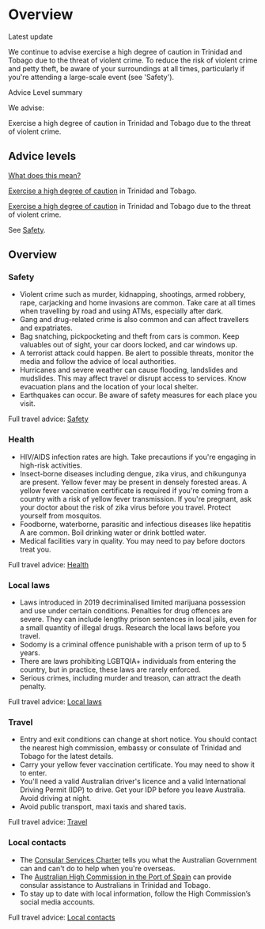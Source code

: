 # Overview

Latest update

We continue to advise exercise a high degree of caution in Trinidad and Tobago due to the threat of violent crime. To reduce the risk of violent crime and petty theft, be aware of your surroundings at all times, particularly if you're attending a large-scale event (see 'Safety').

Advice Level summary

We advise:

Exercise a high degree of caution in Trinidad and Tobago due to the threat of violent crime.

## Advice levels

[What does this mean?](/before-you-go/travel-advice-explained/)

[Exercise a high degree of caution](https://www.smartraveller.gov.au/consular-services/travel-advice-explained#level2 ) in Trinidad and Tobago.

[Exercise a high degree of caution](https://www.smartraveller.gov.au/consular-services/travel-advice-explained#level2 ) in Trinidad and Tobago due to the threat of violent crime.

See [Safety](#safety).

## Overview

### Safety

* Violent crime such as murder, kidnapping, shootings, armed robbery, rape, carjacking and home invasions are common. Take care at all times when travelling by road and using ATMs, especially after dark.
* Gang and drug-related crime is also common and can affect travellers and expatriates.
* Bag snatching, pickpocketing and theft from cars is common. Keep valuables out of sight, your car doors locked, and car windows up.
* A terrorist attack could happen. Be alert to possible threats, monitor the media and follow the advice of local authorities.
* Hurricanes and severe weather can cause flooding, landslides and mudslides. This may affect travel or disrupt access to services. Know evacuation plans and the location of your local shelter.
* Earthquakes can occur. Be aware of safety measures for each place you visit.

Full travel advice: [Safety](#safety)

### Health

* HIV/AIDS infection rates are high. Take precautions if you're engaging in high-risk activities.
* Insect-borne diseases including dengue, zika virus, and chikungunya are present. Yellow fever may be present in densely forested areas. A yellow fever vaccination certificate is required if you're coming from a country with a risk of yellow fever transmission. If you're pregnant, ask your doctor about the risk of zika virus before you travel. Protect yourself from mosquitos.
* Foodborne, waterborne, parasitic and infectious diseases like hepatitis A are common. Boil drinking water or drink bottled water.
* Medical facilities vary in quality. You may need to pay before doctors treat you.

Full travel advice: [Health](#health)

### Local laws

* Laws introduced in 2019 decriminalised limited marijuana possession and use under certain conditions. Penalties for drug offences are severe. They can include lengthy prison sentences in local jails, even for a small quantity of illegal drugs. Research the local laws before you travel.
* Sodomy is a criminal offence punishable with a prison term of up to 5 years.
* There are laws prohibiting LGBTQIA+ individuals from entering the country, but in practice, these laws are rarely enforced.
* Serious crimes, including murder and treason, can attract the death penalty.

Full travel advice: [Local laws](#local-laws)

### Travel

* Entry and exit conditions can change at short notice. You should contact the nearest high commission, embassy or consulate of Trinidad and Tobago for the latest details.
* Carry your yellow fever vaccination certificate. You may need to show it to enter.
* You'll need a valid Australian driver's licence and a valid International Driving Permit (IDP) to drive. Get your IDP before you leave Australia. Avoid driving at night.
* Avoid public transport, maxi taxis and shared taxis.

Full travel advice: [Travel](#travel)

### Local contacts

* The [Consular Services Charter](/consular-services/consular-services-charter "Consular Services Charter") tells you what the Australian Government can and can't do to help when you're overseas.
* The [Australian High Commission in the Port of Spain](https://dfat.gov.au/about-us/our-locations/missions/Pages/australian-high-commission-trinidad-and-tobago.aspx) can provide consular assistance to Australians in Trinidad and Tobago.
* To stay up to date with local information, follow the High Commission’s social media accounts.

Full travel advice: [Local contacts](#local-contacts)